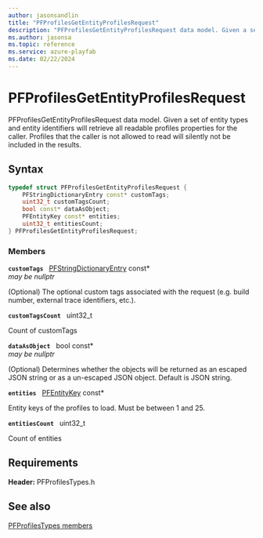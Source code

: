 ```yaml
---
author: jasonsandlin
title: "PFProfilesGetEntityProfilesRequest"
description: "PFProfilesGetEntityProfilesRequest data model. Given a set of entity types and entity identifiers will retrieve all readable profiles properties for the caller. Profiles that the caller is not allowed to read will silently not be included in the results."
ms.author: jasonsa
ms.topic: reference
ms.service: azure-playfab
ms.date: 02/22/2024
---
```


# PFProfilesGetEntityProfilesRequest  

PFProfilesGetEntityProfilesRequest data model. Given a set of entity types and entity identifiers will retrieve all readable profiles properties for the caller. Profiles that the caller is not allowed to read will silently not be included in the results.  

## Syntax  
  
```cpp
typedef struct PFProfilesGetEntityProfilesRequest {  
    PFStringDictionaryEntry const* customTags;  
    uint32_t customTagsCount;  
    bool const* dataAsObject;  
    PFEntityKey const* entities;  
    uint32_t entitiesCount;  
} PFProfilesGetEntityProfilesRequest;  
```
  
### Members  
  
**`customTags`** &nbsp; [PFStringDictionaryEntry](../../pftypes/structs/pfstringdictionaryentry.md) const*  
*may be nullptr*  
  
(Optional) The optional custom tags associated with the request (e.g. build number, external trace identifiers, etc.).
  
**`customTagsCount`** &nbsp; uint32_t  
  
Count of customTags
  
**`dataAsObject`** &nbsp; bool const*  
*may be nullptr*  
  
(Optional) Determines whether the objects will be returned as an escaped JSON string or as a un-escaped JSON object. Default is JSON string.
  
**`entities`** &nbsp; [PFEntityKey](../../pftypes/structs/pfentitykey-c.md) const*  
  
Entity keys of the profiles to load. Must be between 1 and 25.
  
**`entitiesCount`** &nbsp; uint32_t  
  
Count of entities
  
  
## Requirements  
  
**Header:** PFProfilesTypes.h
  
## See also  
[PFProfilesTypes members](../pfprofilestypes_members.md)  

  
  
